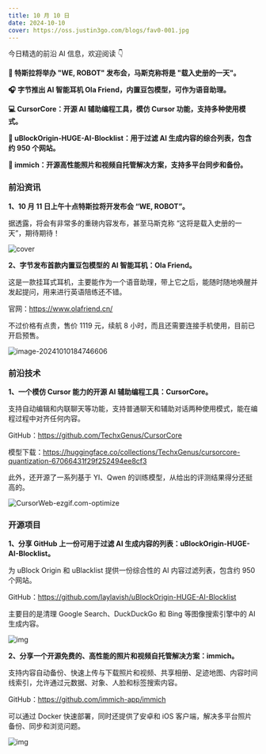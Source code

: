 ```yaml
---
title: 10 月 10 日
date: 2024-10-10
cover: https://oss.justin3go.com/blogs/fav0-001.jpg
---
```


今日精选的前沿 AI 信息，欢迎阅读 👇

**🚗 特斯拉将举办 "WE, ROBOT" 发布会，马斯克称将是 "载入史册的一天"。**

**🎧 字节推出 AI 智能耳机 Ola Friend，内置豆包模型，可作为语音助理。**

**💻 CursorCore：开源 AI 辅助编程工具，模仿 Cursor 功能，支持多种使用模式。**

**🚫 uBlockOrigin-HUGE-AI-Blocklist：用于过滤 AI 生成内容的综合列表，包含约 950 个网站。**

**📸 immich：开源高性能照片和视频自托管解决方案，支持多平台同步和备份。**



### 前沿资讯

**1、10 月 11 日上午十点特斯拉将开发布会 “WE, ROBOT”。**

据透露，将会有非常多的重磅内容发布，甚至马斯克称 “这将是载入史册的一天”，期待期待！

![cover](https://cdn.jsdelivr.net/gh/freelander/oss@master/ai-daily/2024-10-10/GZg4ereaAAQjVIj.jpeg)

**2、字节发布首款内置豆包模型的 AI 智能耳机：Ola Friend。**

这是一款挂耳式耳机，主要能作为一个语音助理，带上它之后，能随时随地唤醒并发起提问，用来进行英语陪练还不错。

官网：https://www.olafriend.cn/

不过价格有点贵，售价 1119 元，续航 8 小时，而且还需要连接手机使用，目前已开启预售。

![image-20241010184746606](https://cdn.jsdelivr.net/gh/freelander/oss@master/ai-daily/2024-10-10/image-20241010184746606.png)



### 前沿技术

**1、一个模仿 Cursor 能力的开源 AI 辅助编程工具：CursorCore。**

支持自动编辑和内联聊天等功能，支持普通聊天和辅助对话两种使用模式，能在编程过程中对齐任何内容。

GitHub：https://github.com/TechxGenus/CursorCore

模型下载：https://huggingface.co/collections/TechxGenus/cursorcore-quantization-67066431f29f252494ee8cf3

此外，还开源了一系列基于 YI、Qwen 的训练模型，从给出的评测结果得分还挺高的。

![CursorWeb-ezgif.com-optimize](https://cdn.jsdelivr.net/gh/freelander/oss@master/ai-daily/2024-10-10/CursorWeb-ezgif.com-optimize.gif)

### 开源项目

**1、分享 GitHub 上一份可用于过滤 AI 生成内容的列表：uBlockOrigin-HUGE-AI-Blocklist。**

为 uBlock Origin 和 uBlacklist 提供一份综合性的 AI 内容过滤列表，包含约 950 个网站。

GitHub：https://github.com/laylavish/uBlockOrigin-HUGE-AI-Blocklist

主要目的是清理 Google Search、DuckDuckGo 和 Bing 等图像搜索引擎中的 AI 生成内容。

![img](https://cdn.jsdelivr.net/gh/freelander/oss@master/ai-daily/2024-10-10/1&e=1732982399&s=mtvyvvtvyyyj&token=kIxbL07-8jAj8w1n4s9zv64FuZZNEATmlU_Vm6zD:hoEEnuwezHbqEVA3lnRFIcCVyew=.png)



**2、分享一个开源免费的、高性能的照片和视频自托管解决方案：immich。**

支持内容自动备份、快速上传与下载照片和视频、共享相册、足迹地图、内容时间线索引，允许通过元数据、对象、人脸和标签搜索内容。

GitHub：https://github.com/immich-app/immich 

可以通过 Docker 快速部署，同时还提供了安卓和 iOS 客户端，解决多平台照片备份、同步和浏览问题。

![img](https://cdn.jsdelivr.net/gh/freelander/oss@master/ai-daily/2024-10-10/immich-screenshots.png)
